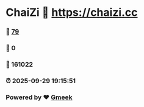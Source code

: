 # ChaiZi :link: https://chaizi.cc 
### :page_facing_up: [79](https://chaizi.cc/tag.html) 
### :speech_balloon: 0 
### :hibiscus: 161022 
### :alarm_clock: 2025-09-29 19:15:51 
### Powered by :heart: [Gmeek](https://github.com/Meekdai/Gmeek)
